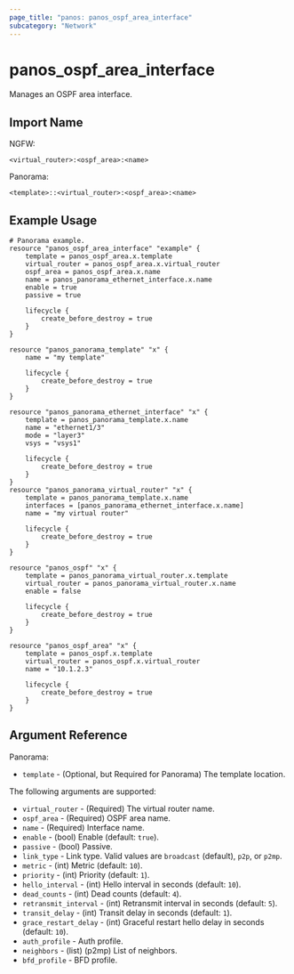 ```yaml
---
page_title: "panos: panos_ospf_area_interface"
subcategory: "Network"
---
```


# panos_ospf_area_interface

Manages an OSPF area interface.


## Import Name

NGFW:

```shell
<virtual_router>:<ospf_area>:<name>
```

Panorama:

```shell
<template>::<virtual_router>:<ospf_area>:<name>
```


## Example Usage

```hcl
# Panorama example.
resource "panos_ospf_area_interface" "example" {
    template = panos_ospf_area.x.template
    virtual_router = panos_ospf_area.x.virtual_router
    ospf_area = panos_ospf_area.x.name
    name = panos_panorama_ethernet_interface.x.name
    enable = true
    passive = true

    lifecycle {
        create_before_destroy = true
    }
}

resource "panos_panorama_template" "x" {
    name = "my template"

    lifecycle {
        create_before_destroy = true
    }
}

resource "panos_panorama_ethernet_interface" "x" {
    template = panos_panorama_template.x.name
    name = "ethernet1/3"
    mode = "layer3"
    vsys = "vsys1"

    lifecycle {
        create_before_destroy = true
    }
}
resource "panos_panorama_virtual_router" "x" {
    template = panos_panorama_template.x.name
    interfaces = [panos_panorama_ethernet_interface.x.name]
    name = "my virtual router"

    lifecycle {
        create_before_destroy = true
    }
}

resource "panos_ospf" "x" {
    template = panos_panorama_virtual_router.x.template
    virtual_router = panos_panorama_virtual_router.x.name
    enable = false

    lifecycle {
        create_before_destroy = true
    }
}

resource "panos_ospf_area" "x" {
    template = panos_ospf.x.template
    virtual_router = panos_ospf.x.virtual_router
    name = "10.1.2.3"

    lifecycle {
        create_before_destroy = true
    }
}
```


## Argument Reference

Panorama:

* `template` - (Optional, but Required for Panorama) The template location.

The following arguments are supported:

* `virtual_router` - (Required) The virtual router name.
* `ospf_area` - (Required) OSPF area name.
* `name` - (Required) Interface name.
* `enable` - (bool) Enable (default: `true`).
* `passive` - (bool) Passive.
* `link_type` - Link type.  Valid values are `broadcast` (default),
  `p2p`, or `p2mp`.
* `metric` - (int) Metric (default: `10`).
* `priority` - (int) Priority (default: `1`).
* `hello_interval` - (int) Hello interval in seconds (default: `10`).
* `dead_counts` - (int) Dead counts (default: `4`).
* `retransmit_interval` - (int) Retransmit interval in seconds (default: `5`).
* `transit_delay` - (int) Transit delay in seconds (default: `1`).
* `grace_restart_delay` - (int) Graceful restart hello delay in
  seconds (default: `10`).
* `auth_profile` - Auth profile.
* `neighbors` - (list) (p2mp) List of neighbors.
* `bfd_profile` - BFD profile.
